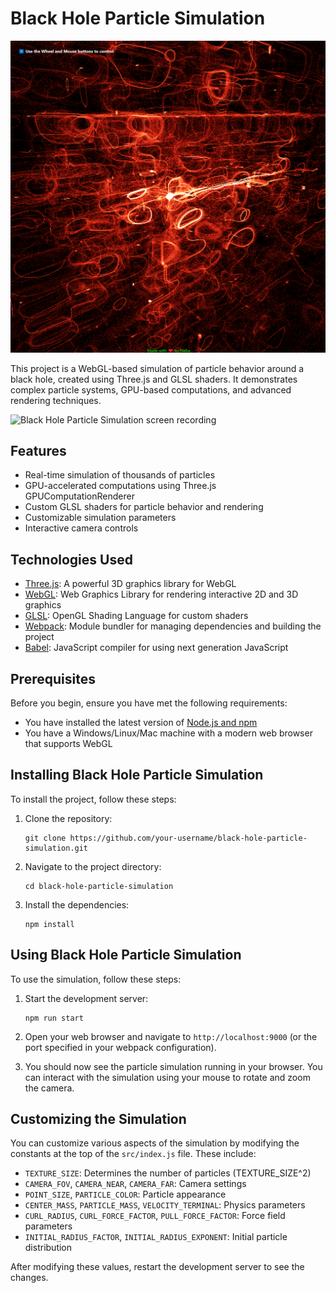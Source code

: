 # Black Hole Particle Simulation 

![Black Hole Particle Simulation screenshot](screenshot.png)

This project is a WebGL-based simulation of particle behavior around a black hole, created using Three.js and GLSL shaders. It demonstrates complex particle systems, GPU-based computations, and advanced rendering techniques.

![Black Hole Particle Simulation screen recording](screen-sim.gif)

## Features

- Real-time simulation of thousands of particles
- GPU-accelerated computations using Three.js GPUComputationRenderer
- Custom GLSL shaders for particle behavior and rendering
- Customizable simulation parameters
- Interactive camera controls

## Technologies Used

- [Three.js](https://threejs.org/): A powerful 3D graphics library for WebGL
- [WebGL](https://www.khronos.org/webgl/): Web Graphics Library for rendering interactive 2D and 3D graphics
- [GLSL](https://www.khronos.org/opengl/wiki/Core_Language_(GLSL)): OpenGL Shading Language for custom shaders
- [Webpack](https://webpack.js.org/): Module bundler for managing dependencies and building the project
- [Babel](https://babeljs.io/): JavaScript compiler for using next generation JavaScript

## Prerequisites

Before you begin, ensure you have met the following requirements:

- You have installed the latest version of [Node.js and npm](https://nodejs.org/)
- You have a Windows/Linux/Mac machine with a modern web browser that supports WebGL

## Installing Black Hole Particle Simulation

To install the project, follow these steps:

1. Clone the repository:
   ```
   git clone https://github.com/your-username/black-hole-particle-simulation.git
   ```

2. Navigate to the project directory:
   ```
   cd black-hole-particle-simulation
   ```

3. Install the dependencies:
   ```
   npm install
   ```

## Using Black Hole Particle Simulation

To use the simulation, follow these steps:

1. Start the development server:
   ```
   npm run start
   ```

2. Open your web browser and navigate to `http://localhost:9000` (or the port specified in your webpack configuration).

3. You should now see the particle simulation running in your browser. You can interact with the simulation using your mouse to rotate and zoom the camera.

## Customizing the Simulation

You can customize various aspects of the simulation by modifying the constants at the top of the `src/index.js` file. These include:

- `TEXTURE_SIZE`: Determines the number of particles (TEXTURE_SIZE^2)
- `CAMERA_FOV`, `CAMERA_NEAR`, `CAMERA_FAR`: Camera settings
- `POINT_SIZE`, `PARTICLE_COLOR`: Particle appearance
- `CENTER_MASS`, `PARTICLE_MASS`, `VELOCITY_TERMINAL`: Physics parameters
- `CURL_RADIUS`, `CURL_FORCE_FACTOR`, `PULL_FORCE_FACTOR`: Force field parameters
- `INITIAL_RADIUS_FACTOR`, `INITIAL_RADIUS_EXPONENT`: Initial particle distribution

After modifying these values, restart the development server to see the changes.
